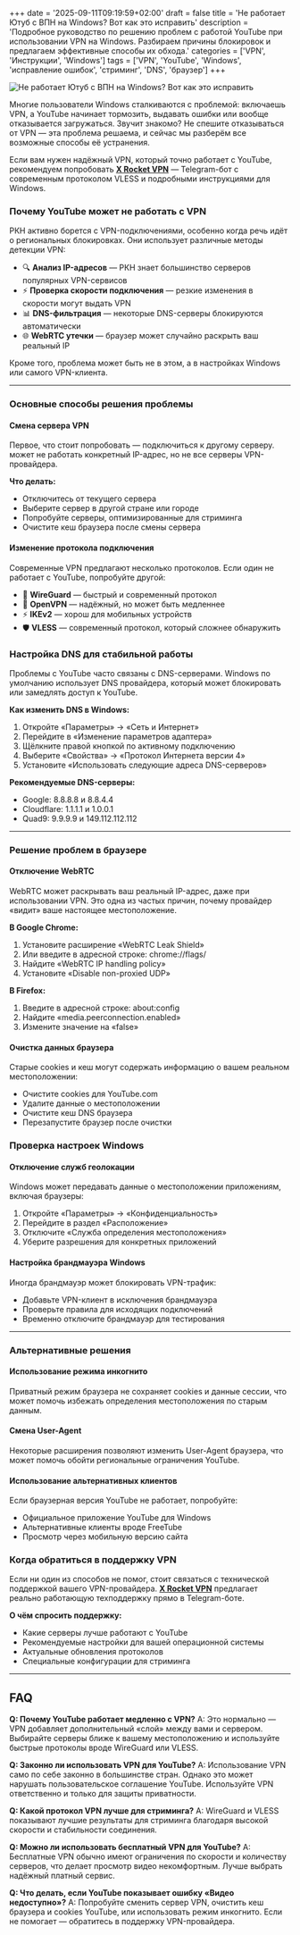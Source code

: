 +++
date = '2025-09-11T09:19:59+02:00'
draft = false
title = 'Не работает Ютуб с ВПН на Windows? Вот как это исправить'
description = 'Подробное руководство по решению проблем с работой YouTube при использовании VPN на Windows. Разбираем причины блокировок и предлагаем эффективные способы их обхода.'
categories = ['VPN', 'Инструкции', 'Windows']
tags = ['VPN', 'YouTube', 'Windows', 'исправление ошибок', 'стриминг', 'DNS', 'браузер']
+++

![Не работает Ютуб с ВПН на Windows? Вот как это исправить](https://imagestoring.fra1.cdn.digitaloceanspaces.com/517494B3-6797-4E27-8B9F-67C44A6AD50C.png)

Многие пользователи Windows сталкиваются с проблемой: включаешь VPN, а YouTube начинает тормозить, выдавать ошибки или вообще отказывается загружаться. Звучит знакомо? Не спешите отказываться от VPN — эта проблема решаема, и сейчас мы разберём все возможные способы её устранения.

Если вам нужен надёжный VPN, который точно работает с YouTube, рекомендуем попробовать **[X Rocket VPN](https://t.me/X_Rocket_VPN_bot?start=ref-b-9)** — Telegram-бот с современным протоколом VLESS и подробными инструкциями для Windows.

### Почему YouTube может не работать с VPN

РКН активно борется с VPN-подключениями, особенно когда речь идёт о региональных блокировках. Они использует различные методы детекции VPN:


- 🔍 **Анализ IP-адресов** — РКН знает большинство серверов популярных VPN-сервисов
- ⚡ **Проверка скорости подключения** — резкие изменения в скорости могут выдать VPN
- 📊 **DNS-фильтрация** — некоторые DNS-серверы блокируются автоматически
- 🌐 **WebRTC утечки** — браузер может случайно раскрыть ваш реальный IP


Кроме того, проблема может быть не в этом, а в настройках Windows или самого VPN-клиента.

---

### Основные способы решения проблемы

#### Смена сервера VPN

Первое, что стоит попробовать — подключиться к другому серверу. может не работать конкретный IP-адрес, но не все серверы VPN-провайдера.


**Что делать:**
- Отключитесь от текущего сервера
- Выберите сервер в другой стране или городе  
- Попробуйте серверы, оптимизированные для стриминга
- Очистите кеш браузера после смены сервера

#### Изменение протокола подключения

Современные VPN предлагают несколько протоколов. Если один не работает с YouTube, попробуйте другой:

- 🚀 **WireGuard** — быстрый и современный протокол
- 🔐 **OpenVPN** — надёжный, но может быть медленнее  
- ⚡ **IKEv2** — хорош для мобильных устройств
- 🛡️ **VLESS** — современный протокол, который сложнее обнаружить

### Настройка DNS для стабильной работы

Проблемы с YouTube часто связаны с DNS-серверами. Windows по умолчанию использует DNS провайдера, который может блокировать или замедлять доступ к YouTube.

**Как изменить DNS в Windows:**

1. Откройте «Параметры» → «Сеть и Интернет»
2. Перейдите в «Изменение параметров адаптера»
3. Щёлкните правой кнопкой по активному подключению
4. Выберите «Свойства» → «Протокол Интернета версии 4»
5. Установите «Использовать следующие адреса DNS-серверов»

**Рекомендуемые DNS-серверы:**
- Google: 8.8.8.8 и 8.8.4.4
- Cloudflare: 1.1.1.1 и 1.0.0.1
- Quad9: 9.9.9.9 и 149.112.112.112

---

### Решение проблем в браузере

#### Отключение WebRTC

WebRTC может раскрывать ваш реальный IP-адрес, даже при использовании VPN. Это одна из частых причин, почему провайдер «видит» ваше настоящее местоположение.

**В Google Chrome:**
1. Установите расширение «WebRTC Leak Shield»
2. Или введите в адресной строке: chrome://flags/
3. Найдите «WebRTC IP handling policy»
4. Установите «Disable non-proxied UDP»

**В Firefox:**
1. Введите в адресной строке: about:config
2. Найдите «media.peerconnection.enabled»
3. Измените значение на «false»

#### Очистка данных браузера

Старые cookies и кеш могут содержать информацию о вашем реальном местоположении:

- Очистите cookies для YouTube.com
- Удалите данные о местоположении
- Очистите кеш DNS браузера
- Перезапустите браузер после очистки

### Проверка настроек Windows

#### Отключение служб геолокации

Windows может передавать данные о местоположении приложениям, включая браузеры:

1. Откройте «Параметры» → «Конфиденциальность»
2. Перейдите в раздел «Расположение»
3. Отключите «Служба определения местоположения»
4. Уберите разрешения для конкретных приложений

#### Настройка брандмауэра Windows

Иногда брандмауэр может блокировать VPN-трафик:

- Добавьте VPN-клиент в исключения брандмауэра
- Проверьте правила для исходящих подключений
- Временно отключите брандмауэр для тестирования

---

### Альтернативные решения

#### Использование режима инкогнито

Приватный режим браузера не сохраняет cookies и данные сессии, что может помочь избежать определения местоположения по старым данным.

#### Смена User-Agent

Некоторые расширения позволяют изменить User-Agent браузера, что может помочь обойти региональные ограничения YouTube.

#### Использование альтернативных клиентов

Если браузерная версия YouTube не работает, попробуйте:
- Официальное приложение YouTube для Windows
- Альтернативные клиенты вроде FreeTube
- Просмотр через мобильную версию сайта

### Когда обратиться в поддержку VPN

Если ни один из способов не помог, стоит связаться с технической поддержкой вашего VPN-провайдера. **[X Rocket VPN](https://t.me/X_Rocket_VPN_bot?start=ref-b-9)** предлагает реально работающую техподдержку прямо в Telegram-боте.

**О чём спросить поддержку:**
- Какие серверы лучше работают с YouTube
- Рекомендуемые настройки для вашей операционной системы
- Актуальные обновления протоколов
- Специальные конфигурации для стриминга

---

## FAQ

**Q: Почему YouTube работает медленно с VPN?**
A: Это нормально — VPN добавляет дополнительный «слой» между вами и сервером. Выбирайте серверы ближе к вашему местоположению и используйте быстрые протоколы вроде WireGuard или VLESS.

**Q: Законно ли использовать VPN для YouTube?**
A: Использование VPN само по себе законно в большинстве стран. Однако это может нарушать пользовательское соглашение YouTube. Используйте VPN ответственно и только для защиты приватности.

**Q: Какой протокол VPN лучше для стриминга?**
A: WireGuard и VLESS показывают лучшие результаты для стриминга благодаря высокой скорости и стабильности соединения.

**Q: Можно ли использовать бесплатный VPN для YouTube?**
A: Бесплатные VPN обычно имеют ограничения по скорости и количеству серверов, что делает просмотр видео некомфортным. Лучше выбрать надёжный платный сервис.

**Q: Что делать, если YouTube показывает ошибку «Видео недоступно»?**
A: Попробуйте сменить сервер VPN, очистить кеш браузера и cookies YouTube, или использовать режим инкогнито. Если не помогает — обратитесь в поддержку VPN-провайдера.